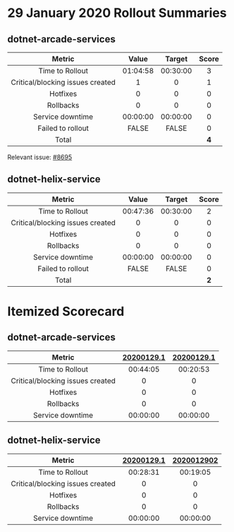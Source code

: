 # 29 January 2020 Rollout Summaries

## dotnet-arcade-services

|              Metric              |   Value  |  Target  |   Score   |
|:--------------------------------:|:--------:|:--------:|:---------:|
| Time to Rollout                  | 01:04:58 | 00:30:00 |     3     |
| Critical/blocking issues created |     1    |    0     |     1     |
| Hotfixes                         |     0    |    0     |     0     |
| Rollbacks                        |     0    |    0     |     0     |
| Service downtime                 | 00:00:00 | 00:00:00 |     0     |
| Failed to rollout                |   FALSE  |   FALSE  |     0     |
| Total                            |          |          |   **4**   |

Relevant issue: [#8695](https://github.com/dotnet/core-eng/issues/8965)

## dotnet-helix-service

|              Metric              |   Value  |  Target  |   Score   |
|:--------------------------------:|:--------:|:--------:|:---------:|
| Time to Rollout                  | 00:47:36 | 00:30:00 |     2     |
| Critical/blocking issues created |     0    |    0     |     0     |
| Hotfixes                         |     0    |    0     |     0     |
| Rollbacks                        |     0    |    0     |     0     |
| Service downtime                 | 00:00:00 | 00:00:00 |     0     |
| Failed to rollout                |   FALSE  |   FALSE  |     0     |
| Total                            |          |          |   **2**   |


# Itemized Scorecard

## dotnet-arcade-services

| Metric | [20200129.1](https://dev.azure.com/dnceng/7ea9116e-9fac-403d-b258-b31fcf1bb293/_build/results?buildId=500617) | [20200129.1](https://dev.azure.com/dnceng/7ea9116e-9fac-403d-b258-b31fcf1bb293/_build/results?buildId=500652) |
|:-----:|:-----:|:-----:|
| Time to Rollout | 00:44:05 | 00:20:53 |
| Critical/blocking issues created | 0 | 0 |
| Hotfixes | 0 | 0 |
| Rollbacks | 0 | 0 |
| Service downtime | 00:00:00 | 00:00:00 |


## dotnet-helix-service

| Metric | [20200129.1](https://dev.azure.com/dnceng/7ea9116e-9fac-403d-b258-b31fcf1bb293/_build/results?buildId=500752) | [2020012902](https://dev.azure.com/dnceng/7ea9116e-9fac-403d-b258-b31fcf1bb293/_build/results?buildId=500707) |
|:-----:|:-----:|:-----:|
| Time to Rollout | 00:28:31 | 00:19:05 |
| Critical/blocking issues created | 0 | 0 |
| Hotfixes | 0 | 0 |
| Rollbacks | 0 | 0 |
| Service downtime | 00:00:00 | 00:00:00 |

